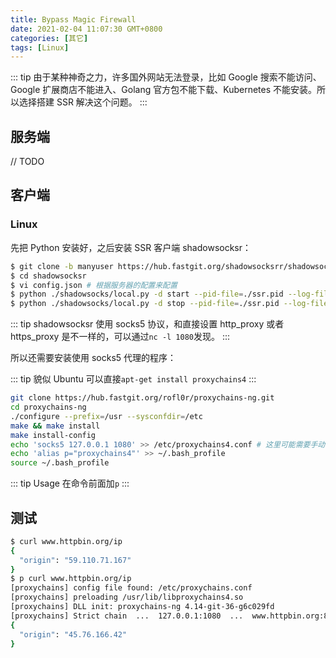 ```yaml
---
title: Bypass Magic Firewall
date: 2021-02-04 11:07:30 GMT+0800
categories: [其它]
tags: [Linux]
---
```


::: tip
由于某种神奇之力，许多国外网站无法登录，比如 Google 搜索不能访问、Google 扩展商店不能进入、Golang 官方包不能下载、Kubernetes 不能安装。所以选择搭建 SSR 解决这个问题。
:::

<!-- more -->

## 服务端

// TODO

## 客户端

### Linux

先把 Python 安装好，之后安装 SSR 客户端 shadowsocksr：

```zsh
$ git clone -b manyuser https://hub.fastgit.org/shadowsocksrr/shadowsocksr.git
$ cd shadowsocksr
$ vi config.json # 根据服务器的配置来配置
$ python ./shadowsocks/local.py -d start --pid-file=./ssr.pid --log-file=./ssr.log # 启动
$ python ./shadowsocks/local.py -d stop --pid-file=./ssr.pid --log-file=./ssr.log # 停止
```

::: tip
shadowsocksr 使用 socks5 协议，和直接设置 http_proxy 或者 https_proxy 是不一样的，可以通过`nc -l 1080`发现。
:::

所以还需要安装使用 socks5 代理的程序：

::: tip
貌似 Ubuntu 可以直接`apt-get install proxychains4`
:::

```sh
git clone https://hub.fastgit.org/rofl0r/proxychains-ng.git
cd proxychains-ng
./configure --prefix=/usr --sysconfdir=/etc
make && make install
make install-config
echo 'socks5 127.0.0.1 1080' >> /etc/proxychains4.conf # 这里可能需要手动改下
echo 'alias p="proxychains4"' >> ~/.bash_profile
source ~/.bash_profile
```

::: tip Usage
在命令前面加`p`
:::

## 测试

```zsh
$ curl www.httpbin.org/ip
{
  "origin": "59.110.71.167"
}
$ p curl www.httpbin.org/ip
[proxychains] config file found: /etc/proxychains.conf
[proxychains] preloading /usr/lib/libproxychains4.so
[proxychains] DLL init: proxychains-ng 4.14-git-36-g6c029fd
[proxychains] Strict chain  ...  127.0.0.1:1080  ...  www.httpbin.org:80  ...  OK
{
  "origin": "45.76.166.42"
}
```
